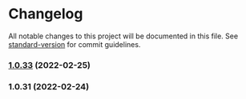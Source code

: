 # Changelog

All notable changes to this project will be documented in this file. See [standard-version](https://github.com/conventional-changelog/standard-version) for commit guidelines.

### [1.0.33](https://github.com/zzzgit/samael/compare/v1.0.31...v1.0.33) (2022-02-25)

### 1.0.31 (2022-02-24)
